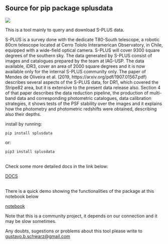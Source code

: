 ## Source for pip package splusdata

![](https://splus.cloud/images/SiglaExtenso_Colorido1_TextoAzulEscuro.png)

This is a tool mainly to query and download S-PLUS data.

<p>S-PLUS is a survey done with the dedicate T80-South telescope, a robotic 80cm telescope located at Cerro Tololo Interamerican Observatory, in Chile, equipped with a wide-field optical camera. S-PLUS will cover 9300 square degrees of the southern sky. The data generated by S-PLUS consist of images and catalogues prepared by the team at IAG-USP. The data available, iDR3, cover an area of 2000 square degrees and it is now available only for the internal S-PLUS community only. The paper of Mendes de Oliveira et al. (2019, https://arxiv.org/pdf/1907.01567.pdf) describes several aspects of the S-PLUS data, for DR1, which covered the Stripe82 area, but it is extensive to the present data release also. Section 4 of that paper describes  the data reduction pipeline, the production of multi-band data and corresponding photometric catalogues, data calibration strategies, it shows tests of the PSF stability over the images and it explains how the photometry and photometric redshifts were obtained, describing also their depths.</p>

install by running:

    pip install splusdata
    
or:

    pip3 install splusdata

<br>
Check some more detailed docs in the link below:

[DOCS](https://schwarzam.github.io/splusdata/splusdata/)

<br>
There is a quick demo showing the functionalities of the package at this notebook below

[notebook](https://github.com/Schwarzam/splusdata/blob/master/Demo.ipynb)


Note that this is a community project, it depends on our connection and it may be slow sometimes. 

Any doubts, sugestions or problems about this tool please write to gustavo.b.schwarz@gmail.com
